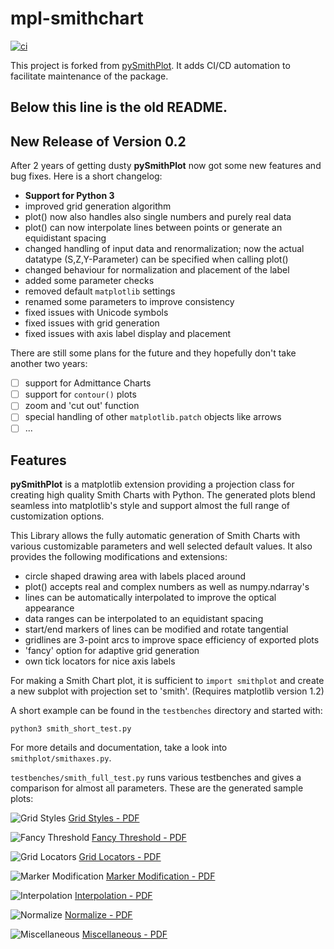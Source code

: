 # mpl-smithchart

[![ci](https://github.com/schang412/mpl-smithchart/actions/workflows/ci.yml/badge.svg)](https://github.com/schang412/mpl-smithchart/actions/workflows/ci.yml)

This project is forked from [pySmithPlot](https://github.com/vMeijin/pySmithPlot). It adds CI/CD automation to facilitate maintenance of the package.

Below this line is the old README.
---

## New Release of Version 0.2

After 2 years of getting dusty **pySmithPlot** now got some new features and bug fixes. Here is a short changelog:

- **Support for Python 3**
- improved grid generation algorithm
- plot() now also handles also single numbers and purely real data
- plot() can now interpolate lines between points or generate an equidistant spacing
- changed handling of input data and renormalization; now the actual datatype (S,Z,Y-Parameter) can be specified when calling plot()
- changed behaviour for normalization and placement of the label
- added some parameter checks
- removed default `matplotlib` settings
- renamed some parameters to improve consistency
- fixed issues with Unicode symbols
- fixed issues with grid generation
- fixed issues with axis label display and placement

There are still some plans for the future and they hopefully don't take another two years:

- [ ] support for Admittance Charts
- [ ] support for `contour()` plots
- [ ] zoom and 'cut out' function
- [ ] special handling of other `matplotlib.patch` objects like arrows
- [ ] ...

## Features

**pySmithPlot** is a matplotlib extension providing a projection class for creating high quality Smith Charts with Python. The generated plots blend seamless into matplotlib's style and support almost the full range of customization options.

This Library allows the fully automatic generation of Smith Charts with various customizable parameters and well selected default values. It also provides the following modifications and extensions:

- circle shaped drawing area with labels placed around
- plot() accepts real and complex numbers as well as numpy.ndarray's
- lines can be automatically interpolated to improve the optical appearance
- data ranges can be interpolated to an equidistant spacing
- start/end markers of lines can be modified and rotate tangential
- gridlines are 3-point arcs to improve space efficiency of exported plots
- 'fancy' option for adaptive grid generation
- own tick locators for nice axis labels

For making a Smith Chart plot, it is sufficient to `import smithplot` and create a new subplot with projection set to 'smith'. (Requires matplotlib version 1.2)

A short example can be found in the `testbenches` directory and started with:

    python3 smith_short_test.py

For more details and documentation, take a look into `smithplot/smithaxes.py`.

`testbenches/smith_full_test.py` runs various testbenches and gives a comparison for almost all parameters. These are the generated sample plots:

![Grid Styles](https://github.com/vMeijin/pySmithPlot/wiki/images/examples/sample_grid_styles.png)
[Grid Styles - PDF](https://github.com/vMeijin/pySmithPlot/wiki/images/examples/sample_grid_styles.pdf)

![Fancy Threshold](https://github.com/vMeijin/pySmithPlot/wiki/images/examples/sample_fancy_grid.png)
[Fancy Threshold - PDF](https://github.com/vMeijin/pySmithPlot/wiki/images/examples/sample_fancy_grid.pdf)

![Grid Locators](https://github.com/vMeijin/pySmithPlot/wiki/images/examples/sample_grid_locators.png)
[Grid Locators - PDF](https://github.com/vMeijin/pySmithPlot/wiki/images/examples/sample_grid_locators.pdf)

![Marker Modification](https://github.com/vMeijin/pySmithPlot/wiki/images/examples/sample_markers.png)
[Marker Modification - PDF](https://github.com/vMeijin/pySmithPlot/wiki/images/examples/sample_markers.pdf)

![Interpolation](https://github.com/vMeijin/pySmithPlot/wiki/images/examples/sample_interpolation.png)
[Interpolation - PDF](https://github.com/vMeijin/pySmithPlot/wiki/images/examples/sample_interpolation.pdf)

![Normalize](https://github.com/vMeijin/pySmithPlot/wiki/images/examples/sample_normalize.png)
[Normalize - PDF](https://github.com/vMeijin/pySmithPlot/wiki/images/examples/sample_normalize.pdf)

![Miscellaneous](https://github.com/vMeijin/pySmithPlot/wiki/images/examples/sample_miscellaneous.png)
[Miscellaneous - PDF](https://github.com/vMeijin/pySmithPlot/wiki/images/examples/sample_miscellaneous.pdf)
